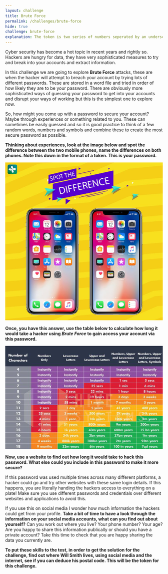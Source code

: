 ```yaml
---
layout: challenge
title: Brute Force
permalink: /challenges/brute-force
hide: true
challenge: brute-force
explanation: The token is two series of numbers seperated by an underscore.
---
```

Cyber security has become a hot topic in recent years and rightly so. Hackers are hungry for data, they have very sophisticated measures to try and break into your accounts and extract information. 

In this challenge we are going to explore **Brute Force** attacks, these are when the hacker will attempt to breach your account by trying lots of different passwords. These are stored in a word file and tried in order of how likely they are to be your password. There are obviously more sophisticated ways of guessing your password to get into your accounts and disrupt your ways of working but this is the simplest one to explore now. 

So, how might you come up with a password to secure your account? Maybe through experiences or something related to you. These can sometimes be easily guessed and so it is good practice to think of a few random words, numbers and symbols and combine these to create the most secure password as possible. 

**Thinking about experiences, look at the image below and spot the difference between the two mobile phones, name the differences on both phones. Note this down in the format of a token. This is your password.**

![image][img1]

[img1]: /assets/img/spot-the-difference.jpg "Spot the Difference"

**Once, you have this answer, use the table below to calculate how long it would take a hacker using *Brute Force* to gain access your account via this password.**

![image][img2]

[img2]: /assets/img/table.png "Brute Force"

**Now, use a website to find out how long it would take to hack this password. What else could you include in this password to make it more secure?**

If this password was used multiple times across many different platforms, a hacker could go and try other websites with these same login details. If this happens, you are literally handing the hackers access to everything on a plate! Make sure you use different passwords and credentials over different websites and applications to avoid this.

If you use this on social media I wonder how much information the hackers could get from your profile. **Take a bit of time to have a look through the information on your social media accounts, what can you find out about yourself?** Can you work out where you live? Your phone number? Your age? Are you happy to share this information publically or should you have a private account? Take this time to check that you are happy sharing the data you currently are.

**To put these skills to the test, in order to get the solution for the challenge, find out where Will Smith lives, using social media and the internet, see if you can deduce his postal code. This will be the token for this challenge.**
